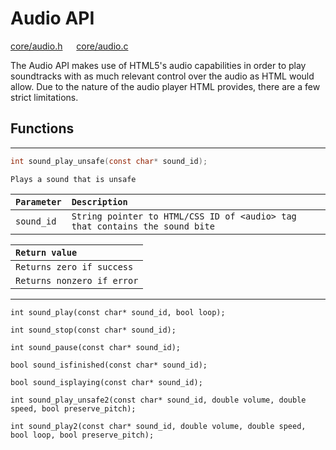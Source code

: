 # Audio API

[core/audio.h](/src/core/audio.h) &emsp; [core/audio.c](/src/core/audio.c)

The Audio API makes use of HTML5's audio capabilities in order to play soundtracks with as much relevant control over the audio as HTML would allow. Due to the nature of the audio player HTML provides, there are a few strict limitations.

<!--##### `int sound_play_unsafe(const char* sound_id);`-->

## Functions

---

```c
int sound_play_unsafe(const char* sound_id);
```

`Plays a sound that is unsafe`

| `Parameter` | `Description` |
|:---|:---|
| `sound_id` | `String pointer to HTML/CSS ID of <audio> tag that contains the sound bite` |

| `Return value` |
|:---|
| `Returns zero if success` |
| `Returns nonzero if error` |

---


`int sound_play(const char* sound_id, bool loop);`

`int sound_stop(const char* sound_id);`

`int sound_pause(const char* sound_id);`

`bool sound_isfinished(const char* sound_id);`

`bool sound_isplaying(const char* sound_id);`

`int sound_play_unsafe2(const char* sound_id, double volume, double speed, bool preserve_pitch);`

`int sound_play2(const char* sound_id, double volume, double speed, bool loop, bool preserve_pitch);`
